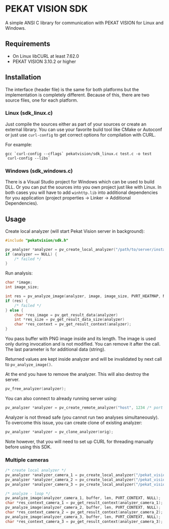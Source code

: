 # PEKAT VISION SDK

A simple ANSI C library for communication with PEKAT VISION for Linux and Windows.

## Requirements

* On Linux libCURL at least 7.62.0
* PEKAT VISION 3.10.2 or higher

## Installation

The interface (header file) is the same for both platforms but the implementation is completely different. Because of this, there are two source
files, one for each platform.

### Linux (sdk_linux.c)

Just compile the sources either as part of your sources or create an external library. You can use your favorite build tool like CMake or Autoconf or
just use `curl-config` to get correct options for compilation with CURL.

For example:

```
gcc `curl-config --cflags` pekatvision/sdk_linux.c test.c -o test `curl-config --libs`
```

### Windows (sdk_windows.c)

There is a Visual Studio project for Windows which can be used to build DLL. Or you can put the sources into you own project just like with Linux. In
both cases you will have to add `winhttp.lib` into additional dependencies for you application (project properties -> Linker -> Additional
Dependencies).

## Usage

Create local analyzer (will start Pekat Vision server in background):

```c
#include "pekatvision/sdk.h"

pv_analyzer *analyzer = pv_create_local_analyzer("/path/to/server/installation", "/path/to/project", "optional api key", NULL);
if (analyzer == NULL) {
    /* failed */
}
```

Run analysis:

```c
char *image;
int image_size;

int res = pv_analyze_image(analyzer, image, image_size, PVRT_HEATMAP, NULL);
if (res) {
    /* failed */
} else {
    char *res_image = pv_get_result_data(analyzer)
    int *res_size = pv_get_result_data_size(analyzer)
    char *res_context = pv_get_result_context(analyzer);
}
```

You pass buffer with PNG image inside and its length. The image is used only during invocation and is not modified. You can remove it after the call.
The last parameter is for additional data (string).

Returned values are kept inside analyzer and will be invalidated by next call to `pv_analyze_image()`.

At the end you have to remove the analyzer. This will also destroy the server.

```c
pv_free_analyzer(analyzer);
```

You can also connect to already running server using:

```c
pv_analyzer *analyzer = pv_create_remote_analyzer("host", 1234 /* port */, "optional api key");
```

Analyzer is not thread safe (you cannot run two analyses simultaneously). To overcome this issue, you can create clone of existing analyzer:

```c
pv_analyzer *analyzer = pv_clone_analyzer(orig);
```

Note however, that you will need to set up CURL for threading manually before using this SDK.

### Multiple cameras

```c
/* create local analyzer */
pv_analyzer *analyzer_camera_1 = pv_create_local_analyzer("/pekat_vision", "/home/peter/PekatVisionProjects/camera_1", "", NULL);
pv_analyzer *analyzer_camera_2 = pv_create_local_analyzer("/pekat_vision", "/home/peter/PekatVisionProjects/camera_2", "", NULL);
pv_analyzer *analyzer_camera_3 = pv_create_local_analyzer("/pekat_vision", "/home/peter/PekatVisionProjects/camera_3", "", NULL);

/* analyze - loop */
pv_analyze_image(analyzer_camera_1, buffer, len, PVRT_CONTEXT, NULL);
char *res_context_camera_1 = pv_get_result_context(analyzer_camera_1);
pv_analyze_image(analyzer_camera_2, buffer, len, PVRT_CONTEXT, NULL);
char *res_context_camera_2 = pv_get_result_context(analyzer_camera_2);
pv_analyze_image(analyzer_camera_3, buffer, len, PVRT_CONTEXT, NULL);
char *res_context_camera_3 = pv_get_result_context(analyzer_camera_3);
```
